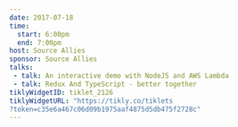 ```yaml
---
date: 2017-07-18
time:
  start: 6:00pm
  end: 7:00pm
host: Source Allies
sponsor: Source Allies
talks:
 - talk: An interactive demo with NodeJS and AWS Lambda
 - talk: Redux And TypeScript - better together
tiklyWidgetID: tiklet_2126
tiklyWidgetURL: "https://tikly.co/tiklets
?token=c35e6a467c06d09b1975aaf4875d5db475f2728c"
---
```

